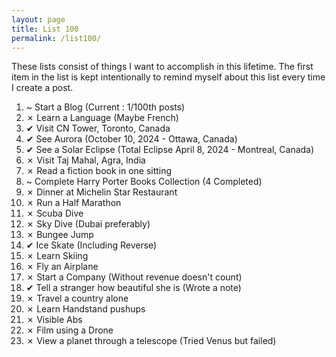 ```yaml
---
layout: page
title: List 100
permalink: /list100/
---
```


These lists consist of things I want to accomplish in this lifetime. The first item in the list is kept intentionally to remind myself about this list every time I create a post. 

1. ~ Start a Blog (Current : 1/100th posts) <br>
2. ✗ Learn a Language (Maybe French)
3. ✔ Visit CN Tower, Toronto, Canada <br>
4. ✔ See Aurora (October 10, 2024 - Ottawa, Canada) <br>
5.  ✔ See a Solar Eclipse (Total Eclipse April 8, 2024 - Montreal, Canada) <br>
6. ✗ Visit Taj Mahal, Agra, India <br>
7. ✗ Read a fiction book in one sitting <br>
9. ~ Complete Harry Porter Books Collection (4 Completed) <br>
10. ✗ Dinner at Michelin Star Restaurant <br>
11. ✗ Run a Half Marathon <br>
12. ✗ Scuba Dive <br>
13. ✗ Sky Dive (Dubai preferably)<br>
14. ✗ Bungee Jump <br>
15. ✔ Ice Skate (Including Reverse) <br>
16. ✗ Learn Skiing <br>
17. ✗ Fly an Airplane <br>
18. ✗ Start a Company (Without revenue doesn't count) <br>
19. ✔ Tell a stranger how beautiful she is (Wrote a note)<br>
20. ✗ Travel a country alone <br>
21. ✗ Learn Handstand pushups <br>
22. ✗ Visible Abs <br>
23. ✗ Film using a Drone <br>
24. ✗ View a planet through a telescope (Tried Venus but failed) <br>